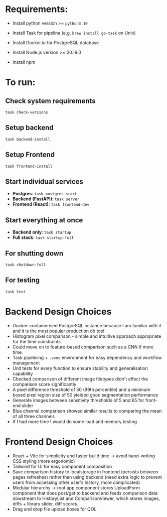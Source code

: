 # Requirements:

- Install python version >= `python3.10`

- Install Task for pipeline (e.g, `brew install go-task` on Unix)

- Install Docker.io for PostgreSQL database

- Install Node.js version >= 20.19.0

- Install npm

# To run:
## Check system requirements

`task check-versions`

## Setup backend

`task backend-install`

## Setup Frontend

`task frontend-install`

## Start individual services

- **Postgres**: `task postgres-start`
- **Backend (FastAPI)**: `task server`
- **Frontend (React)**: `task frontend-dev`

## Start everything at once

- **Backend only**: `task startup`
- **Full stack**: `task startup-full`

## For shutting down

`task shutdown-full`

## For testing

`task test`

# Backend Design Choices

- Docker-containerised PostgreSQL instance because I am familiar with it and it is the most popular production db tool
- Histogram pixel comparison - simple and intuitive approach appropriate for the time constraints
- Could move on to feature-based comparison such as a CNN if more time.
- Task pipelining + `.venv` environment for easy dependency and workflow management
- Unit tests for every function to ensure stability and generalisation capability
- Checked comparison of different image filetypes didn't affect the comparison score significantly
- A pixel difference threshold of 50 (99th percentile) and a minimum boxed pixel region size of 50 yielded good segmentation performance
- Generate images between sensitivity thresholds of 5 and 65 for front-end slider
- Blue channel comparison showed similar results to comparing the mean of all three channels
- If I had more time I would do some load and memory testing

# Frontend Design Choices

- React + Vite for simplicity and faster build time -> avoid hand-writing CSS styling (more ergonomic)
- Tailwind for UI for easy component composition
- Save comparison history to localstorage in frontend (persists between pages refreshes) rather than using backend (need extra logic to prevent users from accessing other user's history, more complicated)
- Modular hierarchy -> root app component stores UploadForm component that does post/get to backend and feeds comparison data dowstream to HistoryList and ComparisonViewer, which stores images, diffs + library slider, diff scores.
- Drag and drop file upload boxes for QOL 
